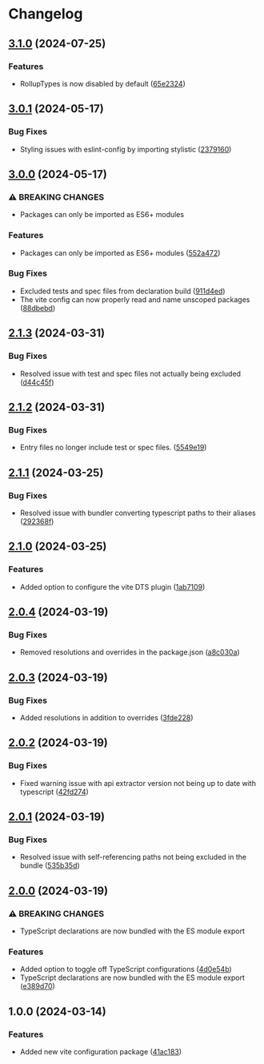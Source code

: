 # Changelog

## [3.1.0](https://github.com/do-ob-io/config/compare/vite-lib-config-v3.0.1...vite-lib-config-v3.1.0) (2024-07-25)


### Features

* RollupTypes is now disabled by default ([65e2324](https://github.com/do-ob-io/config/commit/65e2324598e64f2b4442a18d8f9cb01ed1d8cf87))

## [3.0.1](https://github.com/do-ob-io/config/compare/vite-lib-config-v3.0.0...vite-lib-config-v3.0.1) (2024-05-17)


### Bug Fixes

* Styling issues with eslint-config by importing stylistic ([2379160](https://github.com/do-ob-io/config/commit/23791608aec3064c212bf872a05530e678bb664a))

## [3.0.0](https://github.com/do-ob-io/config/compare/vite-lib-config-v2.1.3...vite-lib-config-v3.0.0) (2024-05-17)


### ⚠ BREAKING CHANGES

* Packages can only be imported as ES6+ modules

### Features

* Packages can only be imported as ES6+ modules ([552a472](https://github.com/do-ob-io/config/commit/552a472cc889ff6437e77ddfefaaf8ad1612df31))


### Bug Fixes

* Excluded tests and spec files from declaration build ([911d4ed](https://github.com/do-ob-io/config/commit/911d4ed4d89ccde85b9d5ad01dd98ffe75c19865))
* The vite config can now properly read and name unscoped packages ([88dbebd](https://github.com/do-ob-io/config/commit/88dbebd3c3d87b89a8d4a1383b19c17d1a1942bb))

## [2.1.3](https://github.com/do-ob-io/config/compare/vite-lib-config-v2.1.2...vite-lib-config-v2.1.3) (2024-03-31)


### Bug Fixes

* Resolved issue with test and spec files not actually being excluded ([d44c45f](https://github.com/do-ob-io/config/commit/d44c45f76577c6617b79fcd94c9e4d83882fb6fc))

## [2.1.2](https://github.com/do-ob-io/config/compare/vite-lib-config-v2.1.1...vite-lib-config-v2.1.2) (2024-03-31)


### Bug Fixes

* Entry files no longer include test or spec files. ([5549e19](https://github.com/do-ob-io/config/commit/5549e19805b55457f66b0daa3950dbcef1f80f55))

## [2.1.1](https://github.com/do-ob-io/config/compare/vite-lib-config-v2.1.0...vite-lib-config-v2.1.1) (2024-03-25)


### Bug Fixes

* Resolved issue with bundler converting typescript paths to their aliases ([292368f](https://github.com/do-ob-io/config/commit/292368f52144691dad9ad8118e98358271d1ff65))

## [2.1.0](https://github.com/do-ob-io/config/compare/vite-lib-config-v2.0.4...vite-lib-config-v2.1.0) (2024-03-25)


### Features

* Added option to configure the vite DTS plugin ([1ab7109](https://github.com/do-ob-io/config/commit/1ab7109c6da2cc3e47b079be1785f551a665484b))

## [2.0.4](https://github.com/do-ob-io/config/compare/vite-lib-config-v2.0.3...vite-lib-config-v2.0.4) (2024-03-19)


### Bug Fixes

* Removed resolutions and overrides in the package.json ([a8c030a](https://github.com/do-ob-io/config/commit/a8c030a2639d7fd5ae4a61c72ea5417a14cfb4c6))

## [2.0.3](https://github.com/do-ob-io/config/compare/vite-lib-config-v2.0.2...vite-lib-config-v2.0.3) (2024-03-19)


### Bug Fixes

* Added resolutions in addition to overrides ([3fde228](https://github.com/do-ob-io/config/commit/3fde2285eb72a155261c9545b9913e8ea9ff5600))

## [2.0.2](https://github.com/do-ob-io/config/compare/vite-lib-config-v2.0.1...vite-lib-config-v2.0.2) (2024-03-19)


### Bug Fixes

* Fixed warning issue with api extractor version not being up to date with typescript ([42fd274](https://github.com/do-ob-io/config/commit/42fd274b547d79b445cf0337a04a7560f103209a))

## [2.0.1](https://github.com/do-ob-io/config/compare/vite-lib-config-v2.0.0...vite-lib-config-v2.0.1) (2024-03-19)


### Bug Fixes

* Resolved issue with self-referencing paths not being excluded in the bundle ([535b35d](https://github.com/do-ob-io/config/commit/535b35d9ed8a7fd77f685447d253830e24e1dacf))

## [2.0.0](https://github.com/do-ob-io/config/compare/vite-lib-config-v1.0.0...vite-lib-config-v2.0.0) (2024-03-19)


### ⚠ BREAKING CHANGES

* TypeScript declarations are now bundled with the ES module export

### Features

* Added option to toggle off TypeScript configurations ([4d0e54b](https://github.com/do-ob-io/config/commit/4d0e54bfe0906f539de36f830377edea9cdb9cb9))
* TypeScript declarations are now bundled with the ES module export ([e389d70](https://github.com/do-ob-io/config/commit/e389d70ae8fa9d193d7c7e04839de31fe84e1892))

## 1.0.0 (2024-03-14)


### Features

* Added new vite configuration package ([41ac183](https://github.com/do-ob-io/config/commit/41ac183bbc28edcc0b1677d3da2f2ddb6fca9a56))
